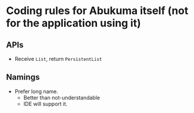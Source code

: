 # Coding rules for Abukuma itself (not for the application using it)


## APIs

* Receive `List`, return `PersistentList`

## Namings

* Prefer long name.
  * Better than not-understandable
  * IDE will support it.
